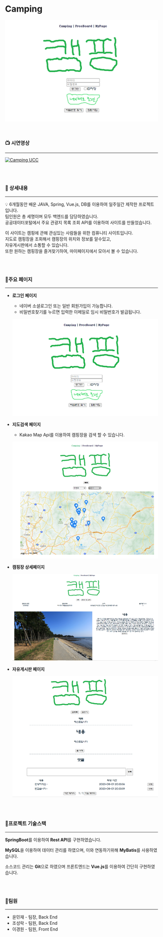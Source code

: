 # Camping

![노션 페이지 썸네일](README/Untitled.png)

<br/>


### 📺 시연영상

---
[![Camping UCC](https://img.youtube.com/vi/lyf90M-t_1Y/0.jpg)](https://www.youtube.com/watch?v=lyf90M-t_1Y) 


<br/>
<br/>



### 📖 상세내용

---


💡 6개월동안 배운 JAVA, Spring, Vue.js, DB를 이용하여 일주일간 제작한 프로젝트입니다.   
팀인원은 총 세명이며 모두 백엔드를 담당하였습니다.   
공공데이터포털에서 주요 관광지  목록 조회 API를 이용하여 사이트를 만들었습니다.  

이 사이트는 캠핑에 관해 관심있는 사람들을 위한 컴퓨니티 사이트입니다.   
지도로 캠핑장을 조회해서 캠핑장의 위치와 정보를 알수있고,   
자유게시판에서 소통할 수 있습니다.   
또한 원하는 캠핑장을 즐겨찾기하여, 마이페이지에서 모아서 볼 수 있습니다.


<br/>
<br/>




### 📄주요 페이지

---

- **로그인 페이지**
    - 네이버 소셜로그인 또는 일반 회원가입이 가능합니다.
    - 비밀번호찾기를 누르면 입력한 이메일로 임시 비밀번호가 발급됩니다.
    
    ![Untitled](README/Untitled%201.png)
    
- **지도검색 페이지**
    
    
    - Kakao Map Api를 이용하여 캠핑장을 검색 할 수 있습니다.
    
    ![Untitled](README/Untitled%202.png)
    
- **캠핑장 상세페이지**
    
    ![Untitled](README/Untitled%203.png)
    
- **자유게시판 페이지**
    
    ![Untitled](README/Untitled%204.png)
    

<br/>
<br/>


### 📄프로젝트 **기술스택**

---

**SpringBoot**를 이용하여 **Rest API**를 구현하였습니다.

**MySQL**을 이용하여 데이터 관리를 하였으며, 이와 연동하기위해 **MyBatis**를 사용하였습니다.

소스코드 관리는 **Git**으로 하였으며 프론트엔드는 **Vue.js**를 이용하여 간단히 구현하였습니다.

<br/>
<br/>



### 👥팀원

---

- 윤민재 - 팀장, Back End
- 조성락 - 팀원, Back End
- 이경원 - 팀원, Front End


